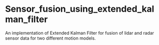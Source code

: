 # Sensor_fusion_using_extended_kalman_filter
An implementation of Extended Kalman Filter for fusion of lidar and radar sensor data for two different motion models.
